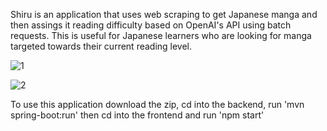 Shiru is an application that uses web scraping to get Japanese manga and then assings it reading difficulty based on OpenAI's API using batch requests.
This is useful for Japanese learners who are looking for manga targeted towards their current reading level.

![1](https://github.com/user-attachments/assets/982f1360-5fc5-4f01-8003-3a73c74de852)

![2](https://github.com/user-attachments/assets/a2b505a8-d428-4f78-8b71-a4c193f220f3)

To use this application download the zip, cd into the backend, run 'mvn spring-boot:run' then cd into the frontend and run 'npm start'
